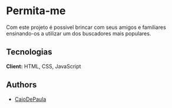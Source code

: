 
# Permita-me

Com este projeto é possivel brincar com seus amigos e familiares ensinando-os a utilizar um dos buscadores mais populares.


## Tecnologias

**Client:** HTML, CSS, JavaScript


  
## Authors

- [CaioDePaula](https://www.github.com/CaioDePaula)

